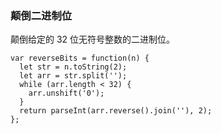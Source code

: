 <!--
 * @Author: 月魂
 * @Date: 2021-03-10 09:56:01
 * @LastEditTime: 2021-03-10 09:56:29
 * @LastEditors: 月魂
 * @Description: 
 * @FilePath: \leetcode-per-day\day63.md
-->
### 颠倒二进制位
颠倒给定的 32 位无符号整数的二进制位。

```
var reverseBits = function(n) {
  let str = n.toString(2);
  let arr = str.split('');
  while (arr.length < 32) {
    arr.unshift('0');
  }
  return parseInt(arr.reverse().join(''), 2);
};
```